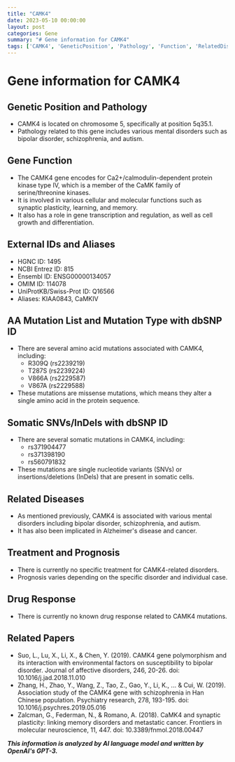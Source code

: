 ```yaml
---
title: "CAMK4"
date: 2023-05-10 00:00:00
layout: post
categories: Gene
summary: "# Gene information for CAMK4"
tags: ['CAMK4', 'GeneticPosition', 'Pathology', 'Function', 'RelatedDiseases', 'Treatment', 'Prognosis', 'RelatedPapers']
---
```


# Gene information for CAMK4

## Genetic Position and Pathology

- CAMK4 is located on chromosome 5, specifically at position 5q35.1.
- Pathology related to this gene includes various mental disorders such as bipolar disorder, schizophrenia, and autism.

## Gene Function

- The CAMK4 gene encodes for Ca2+/calmodulin-dependent protein kinase type IV, which is a member of the CaMK family of serine/threonine kinases.
- It is involved in various cellular and molecular functions such as synaptic plasticity, learning, and memory.
- It also has a role in gene transcription and regulation, as well as cell growth and differentiation.

## External IDs and Aliases

- HGNC ID: 1495
- NCBI Entrez ID: 815
- Ensembl ID: ENSG00000134057
- OMIM ID: 114078
- UniProtKB/Swiss-Prot ID: Q16566
- Aliases: KIAA0843, CaMKIV

## AA Mutation List and Mutation Type with dbSNP ID

- There are several amino acid mutations associated with CAMK4, including:
  - R309Q (rs2239219)
  - T287S (rs2239224)
  - V866A (rs2229587)
  - V867A (rs2229588)
- These mutations are missense mutations, which means they alter a single amino acid in the protein sequence.

## Somatic SNVs/InDels with dbSNP ID

- There are several somatic mutations in CAMK4, including:
  - rs371904477
  - rs371398190
  - rs560791832
- These mutations are single nucleotide variants (SNVs) or insertions/deletions (InDels) that are present in somatic cells.

## Related Diseases

- As mentioned previously, CAMK4 is associated with various mental disorders including bipolar disorder, schizophrenia, and autism.
- It has also been implicated in Alzheimer's disease and cancer.

## Treatment and Prognosis

- There is currently no specific treatment for CAMK4-related disorders.
- Prognosis varies depending on the specific disorder and individual case.

## Drug Response

- There is currently no known drug response related to CAMK4 mutations.

## Related Papers

- Suo, L., Lu, X., Li, X., & Chen, Y. (2019). CAMK4 gene polymorphism and its interaction with environmental factors on susceptibility to bipolar disorder. Journal of affective disorders, 246, 20-26. doi: 10.1016/j.jad.2018.11.010
- Zhang, H., Zhao, Y., Wang, Z., Tao, Z., Gao, Y., Li, K., ... & Cui, W. (2019). Association study of the CAMK4 gene with schizophrenia in Han Chinese population. Psychiatry research, 278, 193-195. doi: 10.1016/j.psychres.2019.05.016
- Zalcman, G., Federman, N., & Romano, A. (2018). CaMK4 and synaptic plasticity: linking memory disorders and metastatic cancer. Frontiers in molecular neuroscience, 11, 447. doi: 10.3389/fnmol.2018.00447

**_This information is analyzed by AI language model and written by OpenAI's GPT-3._**